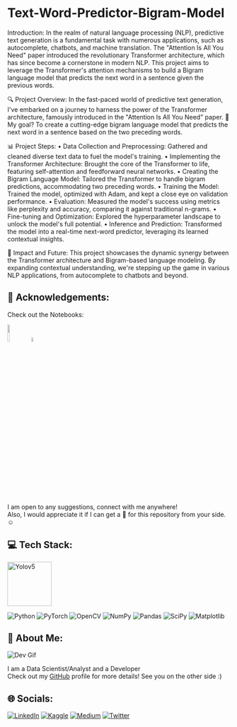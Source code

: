 # Text-Word-Predictor-Bigram-Model

Introduction:
In the realm of natural language processing (NLP), predictive text generation is a fundamental task with numerous applications, such as autocomplete, chatbots, and machine translation. The "Attention Is All You Need" paper introduced the revolutionary Transformer architecture, which has since become a cornerstone in modern NLP. This project aims to leverage the Transformer's attention mechanisms to build a Bigram language model that predicts the next word in a sentence given the previous words.

🔍 Project Overview:
In the fast-paced world of predictive text generation, I've embarked on a journey to harness the power of the Transformer architecture, famously introduced in the "Attention Is All You Need" paper. 📄 My goal? To create a cutting-edge bigram language model that predicts the next word in a sentence based on the two preceding words.

📊 Project Steps:
• Data Collection and Preprocessing: Gathered and cleaned diverse text data to fuel the model's training.
• Implementing the Transformer Architecture: Brought the core of the Transformer to life, featuring self-attention and feedforward neural networks.
• Creating the Bigram Language Model: Tailored the Transformer to handle bigram predictions, accommodating two preceding words.
• Training the Model: Trained the model, optimized with Adam, and kept a close eye on validation performance.
• Evaluation: Measured the model's success using metrics like perplexity and accuracy, comparing it against traditional n-grams.
• Fine-tuning and Optimization: Explored the hyperparameter landscape to unlock the model's full potential.
• Inference and Prediction: Transformed the model into a real-time next-word predictor, leveraging its learned contextual insights.

🌟 Impact and Future:
This project showcases the dynamic synergy between the Transformer architecture and Bigram-based language modeling. By expanding contextual understanding, we're stepping up the game in various NLP applications, from autocomplete to chatbots and beyond.

## 🌟 Acknowledgements:

Check out the Notebooks:
<div align="left">
  <a href="https://colab.research.google.com/github/lunaSnowflake/ext-Word-Predictor-Bigram-Model/blob/Bigram LLM Model - Final.ipynb">
    <img src="https://github.com/ultralytics/yolov5/releases/download/v1.0/logo-colab-small.png" width="10%" /></a>
    <img src="https://github.com/ultralytics/assets/raw/main/social/logo-transparent.png" width="5%" alt="" />
</div>

I am open to any suggestions, connect with me anywhere! <br/>
Also, I would appreciate it if I can get a 🌟 for this repository from your side. ☺

## 💻 Tech Stack:
<img src="https://i.ibb.co/vByQbTM/OIP.jpg" alt="Yolov5" width="auto" height="100"> </br>

![Python](https://img.shields.io/badge/python-3670A0?style=for-the-badge&logo=python&logoColor=ffdd54) 
![PyTorch](https://img.shields.io/badge/PyTorch-%23EE4C2C.svg?style=for-the-badge&logo=PyTorch&logoColor=white)
![OpenCV](https://img.shields.io/badge/opencv-%23white.svg?style=for-the-badge&logo=opencv&logoColor=white) 
![NumPy](https://img.shields.io/badge/numpy-%23013243.svg?style=for-the-badge&logo=numpy&logoColor=white)
![Pandas](https://img.shields.io/badge/pandas-%23150458.svg?style=for-the-badge&logo=pandas&logoColor=white)
![SciPy](https://img.shields.io/badge/SciPy-%230C55A5.svg?style=for-the-badge&logo=scipy&logoColor=%white)
![Matplotlib](https://img.shields.io/badge/Matplotlib-%23ffffff.svg?style=for-the-badge&logo=Matplotlib&logoColor=black)

## 💫 About Me:
![Dev Gif](https://media.giphy.com/media/f3iwJFOVOwuy7K6FFw/giphy.gif) <br/>

I am a Data Scientist/Analyst and a Developer <br/>
Check out my [GitHub](https://github.com/lunaSnowflake) profile for more details! See you on the other side :)

## 🌐 Socials:
[![LinkedIn](https://img.shields.io/badge/LinkedIn-%230077B5.svg?logo=linkedin&logoColor=white)](https://www.linkedin.com/in/hussainkhatumdi/) 
[![Kaggle](https://img.shields.io/badge/Kaggle-035a7d?logo=kaggle&logoColor=white)](https://www.kaggle.com/lunaticsain)
[![Medium](https://img.shields.io/badge/Medium-12100E?logo=medium&logoColor=white)](https://medium.com/@hussainkhatumadi53) 
[![Twitter](https://img.shields.io/badge/Twitter-%231DA1F2.svg?logo=Twitter&logoColor=white)](https://twitter.com/lunatic_sain) 
